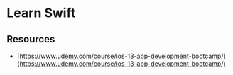 # Learn Swift

## Resources
- [https://www.udemy.com/course/ios-13-app-development-bootcamp/](https://www.udemy.com/course/ios-13-app-development-bootcamp/)
